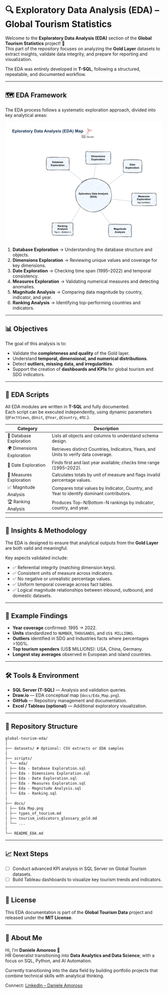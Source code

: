 # 🔍 Exploratory Data Analysis (EDA) – Global Tourism Statistics

Welcome to the **Exploratory Data Analysis (EDA)** section of the **Global Tourism Statistics** project! 🧠  
This part of the repository focuses on analyzing the **Gold Layer** datasets to extract insights, validate data integrity, and prepare for reporting and visualization.  

The EDA was entirely developed in **T-SQL**, following a structured, repeatable, and documented workflow.  

---

## 🗺️ EDA Framework

The EDA process follows a systematic exploration approach, divided into key analytical areas:  

![EDA Map](docs/Eda_Map.png)

1. **Database Exploration** → Understanding the database structure and objects.  
2. **Dimensions Exploration** → Reviewing unique values and coverage for key dimensions.  
3. **Date Exploration** → Checking time span (1995–2022) and temporal consistency.  
4. **Measures Exploration** → Validating numerical measures and detecting anomalies.  
5. **Magnitude Analysis** → Comparing data magnitude by country, indicator, and year.  
6. **Ranking Analysis** → Identifying top-performing countries and indicators.

---

## 📊 Objectives

The goal of this analysis is to:  

- Validate the **completeness and quality** of the Gold layer.  
- Understand **temporal, dimensional, and numerical distributions**.  
- Detect **outliers, missing data, and irregularities**.  
- Support the creation of **dashboards and KPIs** for global tourism and SDG indicators.  

---

## 🧩 EDA Scripts

All EDA modules are written in **T-SQL** and fully documented.  
Each script can be executed independently, using dynamic parameters (`@FactViews`, `@Unit`, `@Year`, `@Country`, etc.).  

| Category | Description |
|----------|-------------|
| 🧱 Database Exploration | Lists all objects and columns to understand schema design. |
| 🌍 Dimensions Exploration | Retrieves distinct Countries, Indicators, Years, and Units to verify data coverage. |
| 📅 Date Exploration | Finds first and last year available; checks time range (1995–2022). |
| 📏 Measures Exploration | Calculates totals by unit of measure and flags invalid percentage values. |
| 📈 Magnitude Analysis | Compares total values by Indicator, Country, and Year to identify dominant contributors. |
| 🏆 Ranking Analysis | Produces Top-N/Bottom-N rankings by indicator, country, and year. |

---

## 🧠 Insights & Methodology

The EDA is designed to ensure that analytical outputs from the **Gold Layer** are both valid and meaningful.  

Key aspects validated include:
- ✅ Referential integrity (matching dimension keys).  
- ✅ Consistent units of measure across indicators.  
- ✅ No negative or unrealistic percentage values.  
- ✅ Uniform temporal coverage across fact tables.  
- ✅ Logical magnitude relationships between inbound, outbound, and domestic datasets.  

---

## 🧮 Example Findings

- **Year coverage** confirmed: 1995 → 2022.  
- **Units** standardized to `NUMBER`, `THOUSANDS`, and `US$ MILLIONS`.  
- **Outliers** identified in SDG and Industries facts where percentages >100%.  
- **Top tourism spenders** (US$ MILLIONS): USA, China, Germany.  
- **Longest stay averages** observed in European and island countries.  

---

## 🛠️ Tools & Environment

- **SQL Server (T-SQL)** — Analysis and validation queries.  
- **Draw.io** — EDA conceptual map (`docs/Eda_Map.png`).  
- **GitHub** — Repository management and documentation.  
- **Excel / Tableau (optional)** — Additional exploratory visualization.

---

## 📂 Repository Structure

```
global-tourism-eda/
│
├── datasets/ # Optional: CSV extracts or EDA samples
│
├── scripts/
│ └── eda/
│ ├── Eda - Database Exploration.sql
│ ├── Eda - Dimensions Exploration.sql
│ ├── Eda - Date Exploration.sql
│ ├── Eda - Measures Exploration.sql
│ ├── Eda - Magnitude Analysis.sql
│ └── Eda - Ranking.sql
│
├── docs/
│ ├── Eda Map.png
│ ├── types_of_tourism.md
│ ├── tourism_indicators_glossary_gold.md
│ └── ...
│
└── README_EDA.md
```

---

## 📈 Next Steps

- [ ] Conduct advanced KPI analysis in SQL Server on Global Tourism datasets.  
- [ ] Build Tableau dashboards to visualize key tourism trends and indicators.  

---

## 🧾 License

This EDA documentation is part of the **Global Tourism Data** project and released under the **MIT License**.  

---

## 🌟 About Me

Hi, I’m **Daniele Amoroso** 👋  
HR Generalist transitioning into **Data Analytics and Data Science**, with a focus on SQL, Python, and AI Automation.

Currently transitioning into the data field by building portfolio projects that combine technical skills with analytical thinking.

Connect: [LinkedIn – Daniele Amoroso](https://www.linkedin.com/in/daniele-a-080786b7/)


